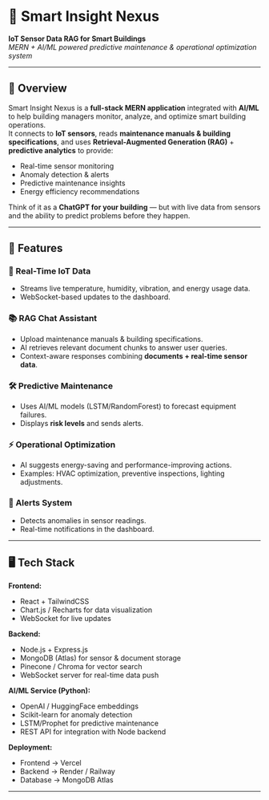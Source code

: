 # 🏢 Smart Insight Nexus  
**IoT Sensor Data RAG for Smart Buildings**  
_MERN + AI/ML powered predictive maintenance & operational optimization system_

---

## 📌 Overview
Smart Insight Nexus is a **full-stack MERN application** integrated with **AI/ML** to help building managers monitor, analyze, and optimize smart building operations.  
It connects to **IoT sensors**, reads **maintenance manuals & building specifications**, and uses **Retrieval-Augmented Generation (RAG)** + **predictive analytics** to provide:
- Real-time sensor monitoring
- Anomaly detection & alerts
- Predictive maintenance insights
- Energy efficiency recommendations

Think of it as a **ChatGPT for your building** — but with live data from sensors and the ability to predict problems before they happen.

---

## 🚀 Features
### 🔴 Real-Time IoT Data
- Streams live temperature, humidity, vibration, and energy usage data.
- WebSocket-based updates to the dashboard.

### 📚 RAG Chat Assistant
- Upload maintenance manuals & building specifications.
- AI retrieves relevant document chunks to answer user queries.
- Context-aware responses combining **documents + real-time sensor data**.

### 🛠 Predictive Maintenance
- Uses AI/ML models (LSTM/RandomForest) to forecast equipment failures.
- Displays **risk levels** and sends alerts.

### ⚡ Operational Optimization
- AI suggests energy-saving and performance-improving actions.
- Examples: HVAC optimization, preventive inspections, lighting adjustments.

### 🔔 Alerts System
- Detects anomalies in sensor readings.
- Real-time notifications in the dashboard.

---

## 🖥 Tech Stack
**Frontend:**
- React + TailwindCSS
- Chart.js / Recharts for data visualization
- WebSocket for live updates

**Backend:**
- Node.js + Express.js
- MongoDB (Atlas) for sensor & document storage
- Pinecone / Chroma for vector search
- WebSocket server for real-time data push

**AI/ML Service (Python):**
- OpenAI / HuggingFace embeddings
- Scikit-learn for anomaly detection
- LSTM/Prophet for predictive maintenance
- REST API for integration with Node backend

**Deployment:**
- Frontend → Vercel
- Backend → Render / Railway
- Database → MongoDB Atlas

---
